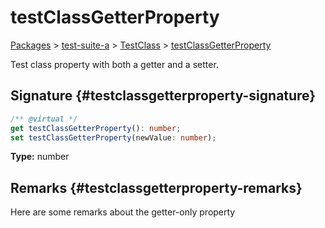 # testClassGetterProperty

[Packages](/) &gt; [test-suite-a](/test-suite-a) &gt; [TestClass](/test-suite-a/testclass-class) &gt; [testClassGetterProperty](/test-suite-a/testclass-class/testclassgetterproperty-property)

Test class property with both a getter and a setter.

## Signature {#testclassgetterproperty-signature}

```typescript
/** @virtual */
get testClassGetterProperty(): number;
set testClassGetterProperty(newValue: number);
```

**Type:** number

## Remarks {#testclassgetterproperty-remarks}

Here are some remarks about the getter-only property
